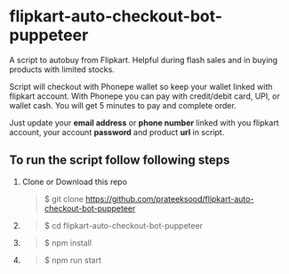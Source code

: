 # flipkart-auto-checkout-bot-puppeteer
A script to autobuy from Flipkart. Helpful during flash sales and in buying products with limited stocks.

Script will checkout with Phonepe wallet so keep your wallet linked with flipkart account. With Phonepe you can pay with credit/debit card, UPI, or wallet cash. You will get 5 minutes to pay and complete order.

Just update your **email address** or **phone number** linked with you flipkart account, your account **password** and product **url** in script.

## To run the script follow following steps

1. Clone or Download this repo
   >$ git clone https://github.com/prateeksood/flipkart-auto-checkout-bot-puppeteer
2. >$ cd flipkart-auto-checkout-bot-puppeteer
3. >$ npm install
4. >$ npm run start

